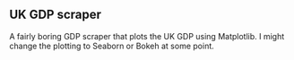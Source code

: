 ## UK GDP scraper
A fairly boring GDP scraper that plots the UK GDP using Matplotlib.
I might change the plotting to Seaborn or Bokeh at some point.
